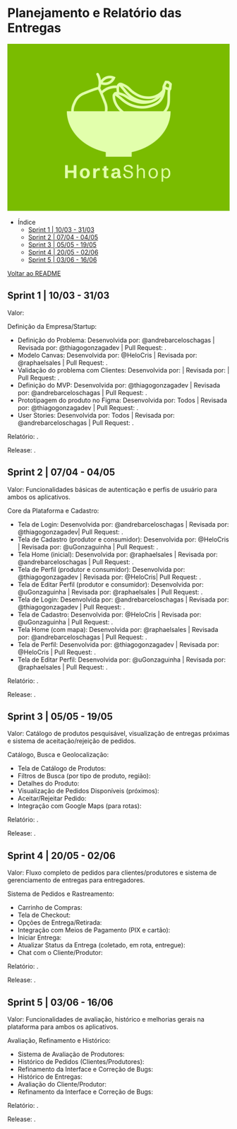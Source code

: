 # Planejamento e Relatório das Entregas

![logo](/logo/hortaShop.png)

- Índice
  - [Sprint 1 | 10/03 - 31/03](#sprint-1--1003---3103)
  - [Sprint 2 | 07/04 - 04/05](#sprint-2--0704---0405)
  - [Sprint 3 | 05/05 - 19/05](#sprint-3--0505---1905)
  - [Sprint 4 | 20/05 - 02/06](#sprint-4--2005---0206)
  - [Sprint 5 | 03/06 - 16/06](#sprint-5--0306---1606)

[Voltar ao README](https://github.com/HortaShop-PS)

## Sprint 1 | 10/03 - 31/03

Valor:

Definição da Empresa/Startup:

- Definição do Problema: Desenvolvida por: @andrebarceloschagas | Revisada por: @thiagogonzagadev | Pull Request: .
- Modelo Canvas: Desenvolvida por: @HeloCris | Revisada por: @raphaelsales | Pull Request: .
- Validação do problema com Clientes: Desenvolvida por: | Revisada por: | Pull Request: .
- Definição do MVP: Desenvolvida por: @thiagogonzagadev | Revisada por: @andrebarceloschagas | Pull Request: .
- Prototipagem do produto no Figma: Desenvolvida por: Todos | Revisada por: @thiagogonzagadev | Pull Request: .
- User Stories: Desenvolvida por: Todos | Revisada por: @andrebarceloschagas | Pull Request: .

Relatório: .

Release: .

## Sprint 2 | 07/04 - 04/05

Valor: Funcionalidades básicas de autenticação e perfis de usuário para ambos os aplicativos.

Core da Plataforma e Cadastro:

- Tela de Login: Desenvolvida por: @andrebarceloschagas | Revisada por: @thiagogonzagadev| Pull Request: .
- Tela de Cadastro (produtor e consumidor): Desenvolvida por: @HeloCris | Revisada por: @uGonzaguinha | Pull Request: .
- Tela Home (inicial): Desenvolvida por: @raphaelsales | Revisada por: @andrebarceloschagas | Pull Request: .
- Tela de Perfil (produtor e consumidor): Desenvolvida por: @thiagogonzagadev | Revisada por: @HeloCris| Pull Request: .
- Tela de Editar Perfil (produtor e consumidor): Desenvolvida por: @uGonzaguinha | Revisada por: @raphaelsales | Pull Request: .
- Tela de Login: Desenvolvida por: @andrebarceloschagas | Revisada por: @thiagogonzagadev | Pull Request: .
- Tela de Cadastro: Desenvolvida por: @HeloCris | Revisada por: @uGonzaguinha | Pull Request: .
- Tela Home (com mapa): Desenvolvida por: @raphaelsales | Revisada por: @andrebarceloschagas | Pull Request: .
- Tela de Perfil: Desenvolvida por: @thiagogonzagadev | Revisada por: @HeloCris | Pull Request: .
- Tela de Editar Perfil: Desenvolvida por: @uGonzaguinha | Revisada por: @raphaelsales | Pull Request: .

Relatório: .

Release: .

## Sprint 3 | 05/05 - 19/05

Valor: Catálogo de produtos pesquisável, visualização de entregas próximas e sistema de aceitação/rejeição de pedidos.

Catálogo, Busca e Geolocalização:

- Tela de Catálogo de Produtos:
- Filtros de Busca (por tipo de produto, região):
- Detalhes do Produto:
- Visualização de Pedidos Disponíveis (próximos):
- Aceitar/Rejeitar Pedido:
- Integração com Google Maps (para rotas):

Relatório: .

Release: .

## Sprint 4 | 20/05 - 02/06

Valor: Fluxo completo de pedidos para clientes/produtores e sistema de gerenciamento de entregas para entregadores.

Sistema de Pedidos e Rastreamento:

- Carrinho de Compras:
- Tela de Checkout:
- Opções de Entrega/Retirada:
- Integração com Meios de Pagamento (PIX e cartão):
- Iniciar Entrega:
- Atualizar Status da Entrega (coletado, em rota, entregue):
- Chat com o Cliente/Produtor:

Relatório: .

Release: .

## Sprint 5 | 03/06 - 16/06

Valor: Funcionalidades de avaliação, histórico e melhorias gerais na plataforma para ambos os aplicativos.

Avaliação, Refinamento e Histórico:

- Sistema de Avaliação de Produtores:
- Histórico de Pedidos (Clientes/Produtores):
- Refinamento da Interface e Correção de Bugs:
- Histórico de Entregas:
- Avaliação do Cliente/Produtor:
- Refinamento da Interface e Correção de Bugs:

Relatório: .

Release: .
